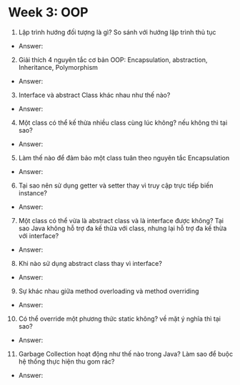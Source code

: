 
# Week 3: OOP

1. Lập trình hướng đối tượng là gì? So sánh với hướng lập trình thủ tục

- Answer:

2. Giải thích 4 nguyên tắc cơ bản OOP: Encapsulation, abstraction, Inheritance, Polymorphism

- Answer:

3. Interface và abstract Class khác nhau như thế nào?

- Answer:

4. Một class có thể kế thừa nhiều class cùng lúc không? nếu không thì tại sao?

- Answer:

5. Làm thế nào để đảm bảo một class tuân theo nguyên tắc Encapsulation
- Answer:

6. Tại sao nên sử dụng getter và setter thay vì truy cập trực tiếp biến instance?
- Answer:

7. Một class có thể vừa là abstract class và là interface được không? Tại sao Java không hỗ trợ đa kế thừa với class, nhưng lại hỗ trợ đa kế thừa với interface?
- Answer:

8. Khi nào sử dụng abstract class thay vì interface?
- Answer:

9. Sự khác nhau giữa method overloading và method overriding
- Answer:

10. Có thể override một phương thức static không? về mặt ý nghĩa thì tại sao?
- Answer:

11. Garbage Collection hoạt động như thế nào trong Java? Làm sao để buộc hệ thống thực hiện thu gom rác?
- Answer: 

